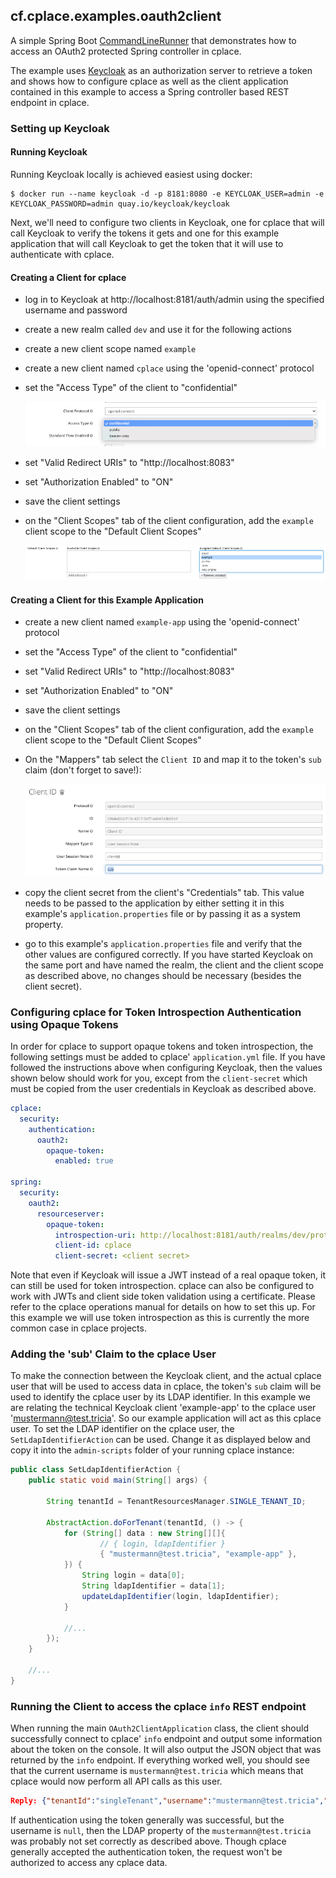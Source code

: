 ## cf.cplace.examples.oauth2client

A simple Spring Boot [CommandLineRunner](https://docs.spring.io/spring-boot/docs/current/api/org/springframework/boot/CommandLineRunner.html)
that demonstrates how to access an OAuth2 protected Spring controller in cplace.

The example uses [Keycloak](https://www.keycloak.org/) as an authorization server to retrieve a token and shows how
to configure cplace as well as the client application contained in this example to access a Spring controller based
REST endpoint in cplace.

### Setting up Keycloak

#### Running Keycloak

Running Keycloak locally is achieved easiest using docker:

``` shell
$ docker run --name keycloak -d -p 8181:8080 -e KEYCLOAK_USER=admin -e KEYCLOAK_PASSWORD=admin quay.io/keycloak/keycloak
```

Next, we'll need to configure two clients in Keycloak, one for cplace that will call Keycloak to verify the tokens it gets
and one for this example application that will call Keycloak to get the token that it will use to authenticate with cplace.

#### Creating a Client for cplace

* log in to Keycloak at http://localhost:8181/auth/admin using the specified username and password
* create a new realm called `dev` and use it for the following actions
* create a new client scope named `example`
* create a new client named `cplace` using the 'openid-connect' protocol
* set the "Access Type" of the client to "confidential"
  
  ![set access type to 'confidential'](img/access_type_confidential.png)

* set "Valid Redirect URIs" to "http://localhost:8083"
* set "Authorization Enabled" to "ON"
* save the client settings 
* on the "Client Scopes" tab of the client configuration, add the `example` client scope to the "Default Client Scopes"
  
  ![add the 'cplace' client scope](img/add_client_scope.png)

#### Creating a Client for this Example Application

* create a new client named `example-app` using the 'openid-connect' protocol
* set the "Access Type" of the client to "confidential"
* set "Valid Redirect URIs" to "http://localhost:8083"
* set "Authorization Enabled" to "ON"
* save the client settings
* on the "Client Scopes" tab of the client configuration, add the `example` client scope to the "Default Client Scopes"
* On the "Mappers" tab select the `Client ID` and map it to the token's `sub` claim (don't forget to save!):

  ![setting the 'sub' claim](img/setting_the_sub_claim.png)

* copy the client secret from the client's "Credentials" tab. This value needs to be passed to the application by either
  setting it in this example's `application.properties` file or by passing it as a system property.
* go to this example's `application.properties` file and verify that the other values are configured correctly. If you have started
  Keycloak on the same port and have named the realm, the client and the client scope as described above, no changes should
  be necessary (besides the client secret).

### Configuring cplace for Token Introspection Authentication using Opaque Tokens

In order for cplace to support opaque tokens and token introspection, the following settings must be added to cplace'
`application.yml` file. If you have followed the instructions above when configuring Keycloak, then the values shown below
should work for you, except from the `client-secret` which must be copied from the user credentials in Keycloak as
described above. 

``` yaml
cplace:
  security:
    authentication:
      oauth2:
        opaque-token:
          enabled: true

spring:
  security:
    oauth2:
      resourceserver:
        opaque-token:
          introspection-uri: http://localhost:8181/auth/realms/dev/protocol/openid-connect/token/introspect
          client-id: cplace
          client-secret: <client secret>
```

Note that even if Keycloak will issue a JWT instead of a real opaque token, it can still be used for token introspection.
cplace can also be configured to work with JWTs and client side token validation using a certificate. Please refer to
the cplace operations manual for details on how to set this up. For this example we will use token introspection as this
is currently the more common case in cplace projects.

### Adding the 'sub' Claim to the cplace User

To make the connection between the Keycloak client, and the actual cplace user that will be used to access data
in cplace, the token's `sub` claim will be used to identify the cplace user by its LDAP identifier.
In this example we are relating the technical Keycloak client 'example-app' to the cplace user 'mustermann@test.tricia'.
So our example application will act as this cplace user.
To set the LDAP identifier on the cplace user, the `SetLdapIdentifierAction` can be used. Change it as displayed below and
copy it into the `admin-scripts` folder of your running cplace instance:

``` java
public class SetLdapIdentifierAction {
    public static void main(String[] args) {

        String tenantId = TenantResourcesManager.SINGLE_TENANT_ID;

        AbstractAction.doForTenant(tenantId, () -> {
            for (String[] data : new String[][]{
                    // { login, ldapIdentifier }
                    { "mustermann@test.tricia", "example-app" },
            }) {
                String login = data[0];
                String ldapIdentifier = data[1];
                updateLdapIdentifier(login, ldapIdentifier);
            }
            
            //...
        });
    }
    
    //...
}    
```



### Running the Client to access the cplace `info` REST endpoint

When running the main `OAuth2ClientApplication` class, the client should successfully connect to cplace' `info`
endpoint and output some information about the token on the console. It will also output the JSON object that was
returned by the `info` endpoint. If everything worked well, you should see that the current username is `mustermann@test.tricia`
which means that cplace would now perform all API calls as this user.

``` json
Reply: {"tenantId":"singleTenant","username":"mustermann@test.tricia","cplaceSessionId":"dummy-session","httpSessionId":null}
```

If authentication using the token generally was successful, but the username is `null`, then the LDAP property of
the `mustermann@test.tricia` was probably not set correctly as described above. Though cplace generally accepted the
authentication token, the request won't be authorized to access any cplace data.

